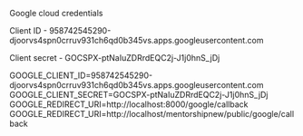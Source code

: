Google cloud credentials

Client ID - 958742545290-djoorvs4spn0crruv931ch6qd0b345vs.apps.googleusercontent.com

Client secret - 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

GOOGLE_CLIENT_ID=958742545290-djoorvs4spn0crruv931ch6qd0b345vs.apps.googleusercontent.com
GOOGLE_CLIENT_SECRET=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
GOOGLE_REDIRECT_URI=http://localhost:8000/google/callback
GOOGLE_REDIRECT_URI=http://localhost/mentorshipnew/public/google/callback